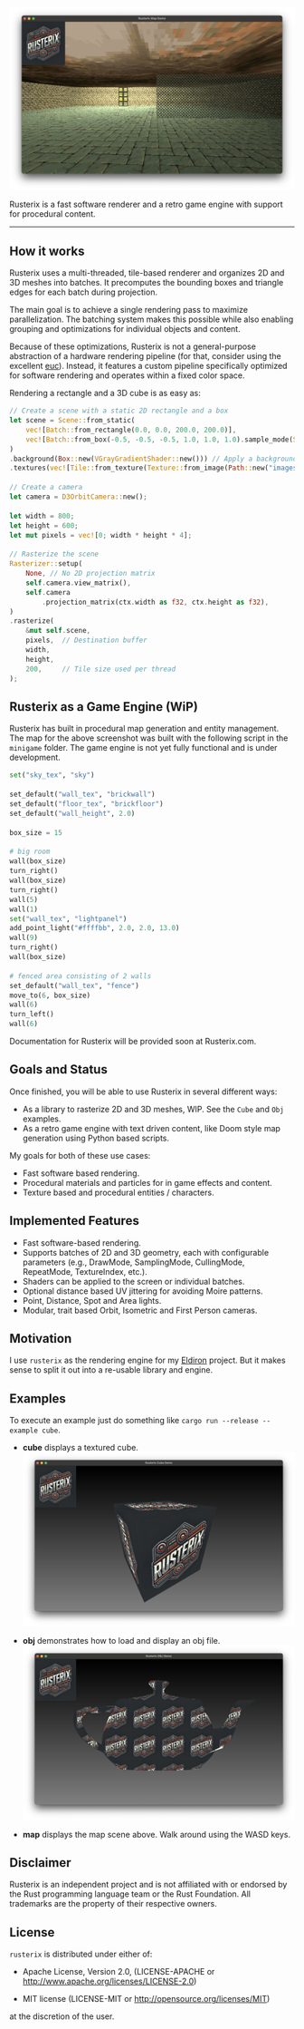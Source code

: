 ![Logo](images/screenshot_map.png)


Rusterix is a fast software renderer and a retro game engine with support for procedural content.

---

## How it works

Rusterix uses a multi-threaded, tile-based renderer and organizes 2D and 3D meshes into batches. It precomputes the bounding boxes and triangle edges for each batch during projection.

The main goal is to achieve a single rendering pass to maximize parallelization. The batching system makes this possible while also enabling grouping and optimizations for individual objects and content.

Because of these optimizations, Rusterix is not a general-purpose abstraction of a hardware rendering pipeline (for that, consider using the excellent [euc](https://github.com/zesterer/euc)). Instead, it features a custom pipeline specifically optimized for software rendering and operates within a fixed color space.

Rendering a rectangle and a 3D cube is as easy as:

```rust
// Create a scene with a static 2D rectangle and a box
let scene = Scene::from_static(
    vec![Batch::from_rectangle(0.0, 0.0, 200.0, 200.0)],
    vec![Batch::from_box(-0.5, -0.5, -0.5, 1.0, 1.0, 1.0).sample_mode(SampleMode::Nearest)],
)
.background(Box::new(VGrayGradientShader::new())) // Apply a background shader
.textures(vec![Tile::from_texture(Texture::from_image(Path::new("images/logo.png")))]); // And add a tile with one texture

// Create a camera
let camera = D3OrbitCamera::new();

let width = 800;
let height = 600;
let mut pixels = vec![0; width * height * 4];

// Rasterize the scene
Rasterizer::setup(
    None, // No 2D projection matrix
    self.camera.view_matrix(),
    self.camera
        .projection_matrix(ctx.width as f32, ctx.height as f32),
)
.rasterize(
    &mut self.scene,
    pixels,  // Destination buffer
    width,
    height,
    200,     // Tile size used per thread
);
```

## Rusterix as a Game Engine (WiP)

Rusterix has built in procedural map generation and entity management. The map for the above screenshot was built with the following script in the `minigame` folder. The game engine is not yet fully functional and is under development.

```python
set("sky_tex", "sky")

set_default("wall_tex", "brickwall")
set_default("floor_tex", "brickfloor")
set_default("wall_height", 2.0)

box_size = 15

# big room
wall(box_size)
turn_right()
wall(box_size)
turn_right()
wall(5)
wall(1)
set("wall_tex", "lightpanel")
add_point_light("#ffffbb", 2.0, 2.0, 13.0)
wall(9)
turn_right()
wall(box_size)

# fenced area consisting of 2 walls
set_default("wall_tex", "fence")
move_to(6, box_size)
wall(6)
turn_left()
wall(6)
```

Documentation for Rusterix will be provided soon at Rusterix.com.

## Goals and Status

Once finished, you will be able to use Rusterix in several different ways:

* As a library to rasterize 2D and 3D meshes, WIP. See the `Cube` and `Obj` examples.
* As a retro game engine with text driven content, like Doom style map generation using Python based scripts.

My goals for both of these use cases:

* Fast software based rendering.
* Procedural materials and particles for in game effects and content.
* Texture based and procedural entities / characters.

## Implemented Features

* Fast software-based rendering.
* Supports batches of 2D and 3D geometry, each with configurable parameters (e.g., DrawMode, SamplingMode, CullingMode, RepeatMode, TextureIndex, etc.).
* Shaders can be applied to the screen or individual batches.
* Optional distance based UV jittering for avoiding Moire patterns.
* Point, Distance, Spot and Area lights.
* Modular, trait based Orbit, Isometric and First Person cameras.

## Motivation

I use `rusterix` as the rendering engine for my [Eldiron](https://github.com/markusmoenig/Eldiron) project. But it makes sense to split it out into a re-usable library and engine.

## Examples

To execute an example just do something like ```cargo run --release --example cube```.

* **cube** displays a textured cube. ![Cube](images/screenshot_cube.png)

* **obj** demonstrates how to load and display an obj file. ![Logo](images/screenshot_obj.png)

* **map** displays the map scene above. Walk around using the WASD keys.

## Disclaimer

Rusterix is an independent project and is not affiliated with or endorsed by the Rust programming language team or the Rust Foundation. All trademarks are the property of their respective owners.

## License

`rusterix` is distributed under either of:

- Apache License, Version 2.0, (LICENSE-APACHE or http://www.apache.org/licenses/LICENSE-2.0)

- MIT license (LICENSE-MIT or http://opensource.org/licenses/MIT)

at the discretion of the user.
